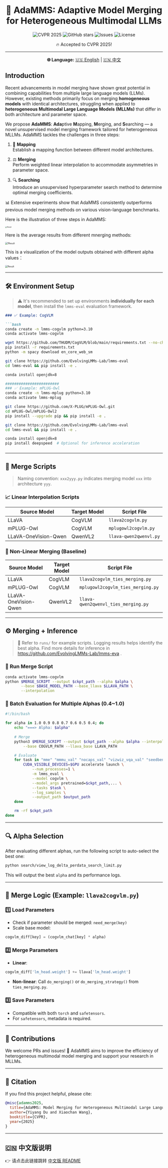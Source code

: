 <h1 align="center">🚀 AdaMMS: Adaptive Model Merging for Heterogeneous Multimodal LLMs</h1>
<p align="center">
  <img src="https://img.shields.io/badge/CVPR-2025-blue.svg" alt="CVPR 2025"/>
  <img src="https://img.shields.io/github/stars/your-org-name/AdaMMS?style=social" alt="GitHub stars"/>
  <img src="https://img.shields.io/github/issues/your-org-name/AdaMMS" alt="Issues"/>
  <img src="https://img.shields.io/badge/License-MIT-green.svg" alt="License"/>
</p>

<p align="center">🔥 Accepted to CVPR 2025!</p>

---

<p align="center">
  <b>🌐 Language:</b>
  <a href="#english-version">🇺🇸 English</a> | 
  <a href="#中文版说明">🇨🇳 中文</a>
</p>

## Introduction

Recent advancements in model merging have shown great potential in combining capabilities from multiple large language models (LLMs). However, existing methods primarily focus on merging **homogeneous models** with identical architectures, struggling when applied to **heterogeneous Multimodal Large Language Models (MLLMs)** that differ in both architecture and parameter space.

We propose **AdaMMS**: **Ada**ptive **M**apping, **M**erging, and **S**earching — a novel unsupervised model merging framework tailored for heterogeneous MLLMs. AdaMMS tackles the challenges in three steps:

1. 🧠 **Mapping**  
   Establish a mapping function between different model architectures.

2. ⚖️ **Merging**  
   Perform weighted linear interpolation to accommodate asymmetries in parameter space.

3. 🔍 **Searching**  
   Introduce an unsupervised hyperparameter search method to determine optimal merging coefficients.

📊 Extensive experiments show that AdaMMS consistently outperforms previous model merging methods on various vision-language benchmarks.

Here is the illustration of three steps in AdaMMS:

<img src="assets/crop_head.jpg" alt="!Result" style="zoom: 33%;" />

Here is the average results from different mnerging methods:

<img src="assets/radar_compare.jpg" alt="!Result" style="zoom:50%;" />

This is a visualization of the model outputs obtained with different alpha values：

<img src="assets/crop_diff.jpg" alt="Result" style="zoom:50%;" />



---

## 🛠️ Environment Setup

> ⚠️ It's recommended to set up environments **individually for each model**, then install the `lmms-eval` evaluation framework.
>
> 

~~~markdown
### ✅ Example: CogVLM

```bash
conda create -n lmms-cogvlm python=3.10
conda activate lmms-cogvlm

wget https://github.com/THUDM/CogVLM/blob/main/requirements.txt --no-check-certificate
pip install -r requirements.txt
python -m spacy download en_core_web_sm

git clone https://github.com/EvolvingLMMs-Lab/lmms-eval
cd lmms-eval && pip install -e .

conda install openjdk=8

########################
### ✅ Example: mPLUG-Owl
conda create -n lmms-mplug python=3.10
conda activate lmms-mplug

git clone https://github.com/X-PLUG/mPLUG-Owl.git
cd mPLUG-Owl/mPLUG-Owl2
pip install --upgrade pip && pip install -e .

git clone https://github.com/EvolvingLMMs-Lab/lmms-eval
cd lmms-eval && pip install -e .

conda install openjdk=8
pip install deepspeed  # Optional for inference acceleration
~~~

### 

------

## 🔄 Merge Scripts

> Naming convention: `xxx2yyy.py` indicates merging model `xxx` into architecture `yyy`.

### 📈 Linear Interpolation Scripts

| Source Model         | Target Model | Script File            |
| -------------------- | ------------ | ---------------------- |
| LLaVA                | CogVLM       | `llava2cogvlm.py`      |
| mPLUG-Owl            | CogVLM       | `mplugowl2cogvlm.py`   |
| LLaVA-OneVision-Qwen | QwenVL2      | `llava-qwen2qwenvl.py` |

### 🧬 Non-Linear Merging (Baseline)

| Source Model         | Target Model | Script File                         |
| -------------------- | ------------ | ----------------------------------- |
| LLaVA                | CogVLM       | `llava2cogvlm_ties_merging.py`      |
| mPLUG-Owl            | CogVLM       | `mplugowl2cogvlm_ties_merging.py`   |
| LLaVA-OneVision-Qwen | QwenVL2      | `llava-qwen2qwenvl_ties_merging.py` |

------

## ⚙️ Merging + Inference

> 📝 Refer to `runs/` for example scripts. Logging results helps identify the best alpha. Find more details for inference in https://github.com/EvolvingLMMs-Lab/lmms-eva .

### 🧪 Run Merge Script

```bash
conda activate lmms-cogvlm
python $MERGE_SCRIPT --output $ckpt_path --alpha $alpha \
       --base $BASE_MODEL_PATH --base_llava $LLAVA_PATH \
       --interpolation
```

### 🚀 Batch Evaluation for Multiple Alphas (0.4~1.0)

```bash
#!/bin/bash

for alpha in 1.0 0.9 0.8 0.7 0.6 0.5 0.4; do
    echo "===> Alpha: $alpha"
    
    # Merge
    python3 $MERGE_SCRIPT --output $ckpt_path --alpha $alpha --interpolation \
        --base COGVLM_PATH --llava_base LLAVA_PATH

    # Evaluate
    for task in "mme" "mmmu_val" "nocaps_val" "vizwiz_vqa_val" "seedbench"  "gqa" "ok_vqa" "refcoco_bbox_testA" "refcocog_bbox_test" "refcoco+_bbox_testA" "mmbench" "ocrbench" ; do
        CUDA_VISIBLE_DEVICES=$GPU accelerate launch \
            --num_processes=1 \
            -m lmms_eval \
            --model cogvlm \
            --model_args pretrained=$ckpt_path,... \
            --tasks $task \
            --log_samples \
            --output_path $output_path
    done

    rm -rf $ckpt_path
done
```

------

## 🔍 Alpha Selection

After evaluating different alphas, run the following script to auto-select the best one:

```bash
python search/view_log_delta_perdata_search_limit.py
```

This will output the best `alpha` and its performance logs.

------

## 🧩 Merge Logic (Example: `llava2cogvlm.py`)

### 1️⃣ Load Parameters

- Check if parameter should be merged: `need_merge(key)`
- Scale base model:

```python
cogvlm_diff[key] = (cogvlm_chat[key] * alpha)
```

### 2️⃣ Merge Parameters

- **Linear**:

```python
cogvlm_diff['lm_head.weight'] += llava['lm_head.weight']
```

- **Non-linear**: Call `do_merging()` or `do_merging_strategy()` from `ties_merging.py`.

### 3️⃣ Save Parameters

- Compatible with both `torch` and `safetensors`.
- For `safetensors`, metadata is required.

------

## 🤝 Contributions

We welcome PRs and issues! 🌟
 AdaMMS aims to improve the efficiency of heterogeneous multimodal model merging and support your research in MLLMs.

------

## 📄 Citation

If you find this project helpful, please cite:

```bibtex
@misc{adamms2025,
  title={AdaMMS: Model Merging for Heterogeneous Multimodal Large Language Models with Unsupervised Coefficient Optimization},
  author={Yiyang Du and Xiaochan Wang},
  booktitle={CVPR},
  year={2025}
}
```

------

## 🇨🇳 中文版说明

👉 请点击此链接跳转 [中文版 README](https://poe.com/chat/3b1s7x5f490w9n5qpy7#项目简介)

